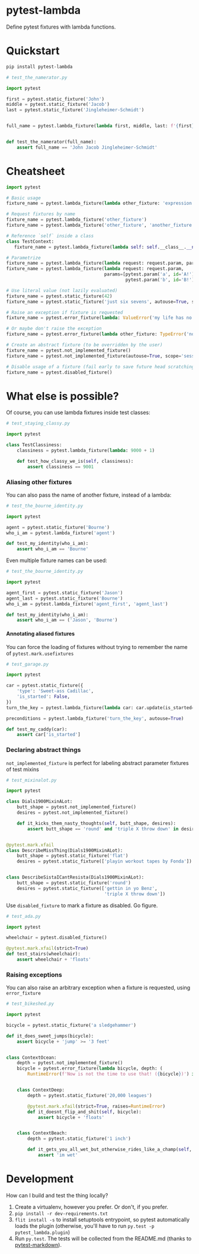 # pytest-lambda

Define pytest fixtures with lambda functions.


# Quickstart

```bash
pip install pytest-lambda
```

```python
# test_the_namerator.py

import pytest

first = pytest.static_fixture('John')
middle = pytest.static_fixture('Jacob')
last = pytest.static_fixture('Jingleheimer-Schmidt')


full_name = pytest.lambda_fixture(lambda first, middle, last: f'{first} {middle} {last}')


def test_the_namerator(full_name):
    assert full_name == 'John Jacob Jingleheimer-Schmidt'
```


# Cheatsheet

 ```python
import pytest

# Basic usage
fixture_name = pytest.lambda_fixture(lambda other_fixture: 'expression', scope='session', autouse=True)

# Request fixtures by name
fixture_name = pytest.lambda_fixture('other_fixture')
fixture_name = pytest.lambda_fixture('other_fixture', 'another_fixture', 'cant_believe_its_not_fixture')

# Reference `self` inside a class
class TestContext:
    fixture_name = pytest.lambda_fixture(lambda self: self.__class__.__name__, bind=True)

# Parametrize
fixture_name = pytest.lambda_fixture(lambda request: request.param, params=['a', 'b'], ids=['A!', 'B!'])
fixture_name = pytest.lambda_fixture(lambda request: request.param, 
                                      params=[pytest.param('a', id='A!'), 
                                              pytest.param('b', id='B!')])

# Use literal value (not lazily evaluated)
fixture_name = pytest.static_fixture(42)
fixture_name = pytest.static_fixture('just six sevens', autouse=True, scope='module')

# Raise an exception if fixture is requested
fixture_name = pytest.error_fixture(lambda: ValueError('my life has no intrinsic value'))

# Or maybe don't raise the exception
fixture_name = pytest.error_fixture(lambda other_fixture: TypeError('nope') if other_fixture else None)

# Create an abstract fixture (to be overridden by the user)
fixture_name = pytest.not_implemented_fixture()
fixture_name = pytest.not_implemented_fixture(autouse=True, scope='session')

# Disable usage of a fixture (fail early to save future head scratching)
fixture_name = pytest.disabled_fixture()
```


# What else is possible?

Of course, you can use lambda fixtures inside test classes:
```python
# test_staying_classy.py

import pytest

class TestClassiness:
    classiness = pytest.lambda_fixture(lambda: 9000 + 1)

    def test_how_classy_we_is(self, classiness):
        assert classiness == 9001
```


### Aliasing other fixtures

You can also pass the name of another fixture, instead of a lambda:
```python
# test_the_bourne_identity.py

import pytest

agent = pytest.static_fixture('Bourne')
who_i_am = pytest.lambda_fixture('agent')

def test_my_identity(who_i_am):
    assert who_i_am == 'Bourne'
```


Even multiple fixture names can be used:
```python
# test_the_bourne_identity.py

import pytest

agent_first = pytest.static_fixture('Jason')
agent_last = pytest.static_fixture('Bourne')
who_i_am = pytest.lambda_fixture('agent_first', 'agent_last')

def test_my_identity(who_i_am):
    assert who_i_am == ('Jason', 'Bourne')
```


#### Annotating aliased fixtures

You can force the loading of fixtures without trying to remember the name of `pytest.mark.usefixtures`
```python
# test_garage.py

import pytest

car = pytest.static_fixture({
    'type': 'Sweet-ass Cadillac',
    'is_started': False,
})
turn_the_key = pytest.lambda_fixture(lambda car: car.update(is_started=True))

preconditions = pytest.lambda_fixture('turn_the_key', autouse=True)

def test_my_caddy(car):
    assert car['is_started']
```


### Declaring abstract things

`not_implemented_fixture` is perfect for labeling abstract parameter fixtures of test mixins
```python
# test_mixinalot.py

import pytest

class Dials1900MixinALot:
    butt_shape = pytest.not_implemented_fixture()
    desires = pytest.not_implemented_fixture()

    def it_kicks_them_nasty_thoughts(self, butt_shape, desires):
        assert butt_shape == 'round' and 'triple X throw down' in desires


@pytest.mark.xfail
class DescribeMissThing(Dials1900MixinALot):
    butt_shape = pytest.static_fixture('flat')
    desires = pytest.static_fixture(['playin workout tapes by Fonda'])


class DescribeSistaICantResista(Dials1900MixinALot):
    butt_shape = pytest.static_fixture('round')
    desires = pytest.static_fixture(['gettin in yo Benz',
                                     'triple X throw down'])
```


Use `disabled_fixture` to mark a fixture as disabled. Go figure.
```python
# test_ada.py

import pytest

wheelchair = pytest.disabled_fixture()

@pytest.mark.xfail(strict=True)
def test_stairs(wheelchair):
    assert wheelchair + 'floats'
```


### Raising exceptions

You can also raise an arbitrary exception when a fixture is requested, using `error_fixture`
```python
# test_bikeshed.py

import pytest

bicycle = pytest.static_fixture('a sledgehammer')

def it_does_sweet_jumps(bicycle):
    assert bicycle + 'jump' >= '3 feet'


class ContextOcean:
    depth = pytest.not_implemented_fixture()
    bicycle = pytest.error_fixture(lambda bicycle, depth: (
        RuntimeError(f'Now is not the time to use that! ({bicycle})') if depth > '1 league' else None))


    class ContextDeep:
        depth = pytest.static_fixture('20,000 leagues')

        @pytest.mark.xfail(strict=True, raises=RuntimeError)
        def it_doesnt_flip_and_shit(self, bicycle):
            assert bicycle + 'floats'


    class ContextBeach:
        depth = pytest.static_fixture('1 inch')

        def it_gets_you_all_wet_but_otherwise_rides_like_a_champ(self, bicycle):
            assert 'im wet'
```


# Development

How can I build and test the thing locally?

1. Create a virtualenv, however you prefer. Or don't, if you prefer.
2. `pip install -r dev-requirements.txt`
3. `flit install -s` to install setuptools entrypoint, so pytest automatically loads the plugin (otherwise, you'll have to run `py.test -p pytest_lambda.plugin`)
4. Run `py.test`. The tests will be collected from the README.md (thanks to [pytest-markdown](https://github.com/Jc2k/pytest-markdown)).
